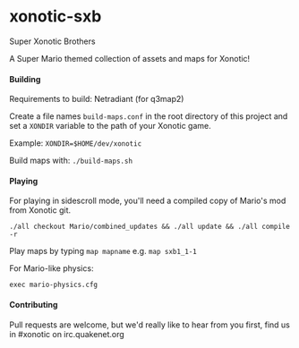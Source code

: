 # xonotic-sxb
Super Xonotic Brothers

A Super Mario themed collection of assets and maps for Xonotic!


#### Building

Requirements to build: Netradiant (for q3map2)

Create a file names `build-maps.conf` in the root directory of this project and set a `XONDIR` variable to the path of your Xonotic game.

Example:
`XONDIR=$HOME/dev/xonotic`

Build maps with:
`./build-maps.sh`


#### Playing

For playing in sidescroll mode, you'll need a compiled copy of Mario's mod from Xonotic git.

`./all checkout Mario/combined_updates && ./all update && ./all compile -r`

Play maps by typing `map mapname` e.g. `map sxb1_1-1`


For Mario-like physics:

`exec mario-physics.cfg`


#### Contributing

Pull requests are welcome, but we'd really like to hear from you first, find us in #xonotic on irc.quakenet.org

